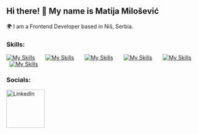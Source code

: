 ## Hi there! 👋 My name is Matija Milošević

🌍 I am a Frontend Developer based in Niš, Serbia.

<h3>Skills:</h3>

[![My Skills](https://skillicons.dev/icons?i=html,css)](https://skillicons.dev) &nbsp; &nbsp; &nbsp; [![My Skills](https://skillicons.dev/icons?i=bootstrap,tailwind,sass)](https://skillicons.dev) &nbsp; &nbsp; &nbsp; [![My Skills](https://skillicons.dev/icons?i=js,ts)](https://skillicons.dev) &nbsp; &nbsp; &nbsp; [![My Skills](https://skillicons.dev/icons?i=angular,react)](https://skillicons.dev)  &nbsp; &nbsp; &nbsp; [![My Skills](https://skillicons.dev/icons?i=firebase)](https://skillicons.dev)  &nbsp; &nbsp; &nbsp; [![My Skills](https://skillicons.dev/icons?i=figma)](https://skillicons.dev) 

<h3>Socials:</h3>

<div>
  <a href="https://www.linkedin.com/in/matija-milosevic">
    <img src="https://ime.westwebart.pro/wp-content/uploads/2021/10/tt3.png" alt="LinkedIn" width="100px">
  </a>
</div>

<!--
**matijars/matijars** is a ✨ _special_ ✨ repository because its `README.md` (this file) appears on your GitHub profile.


